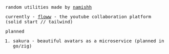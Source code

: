 <samp>
  
  random utilities made by [namishh](https://github.com/namishh)
  
  currently - [floww](https://github.com/namishh) - the youtube collaboration platform (solid start // tailwind)

  
  planned
  1. sakura - beautiful avatars as a microservice (planned in go/zig)
</samp>

